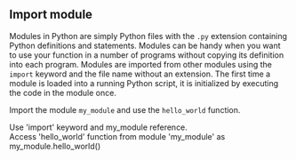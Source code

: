 ## Import module

Modules in Python are simply Python files with the `.py` extension containing Python definitions and statements. Modules can be handy when you want to use your function in a number of programs without copying its definition into each program. Modules are imported from other modules using the `import` keyword and the file name without an extension. The first time a module is loaded into a running Python script, it is initialized by executing the code in the module once.  
  
Import the module `my_module` and use the `hello_world` function.  

<div class='hint'>Use 'import' keyword and my_module reference.</div>
<div class='hint'>Access 'hello_world' function from module 'my_module' as my_module.hello_world()</div>

